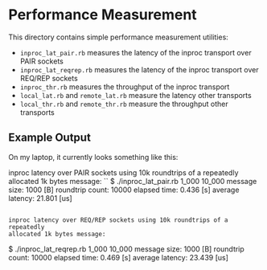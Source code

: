 # Performance Measurement

This directory contains simple performance measurement utilities:

- `inproc_lat_pair.rb` measures the latency of the inproc transport over PAIR sockets
- `inproc_lat_reqrep.rb` measures the latency of the inproc transport over REQ/REP sockets
- `inproc_thr.rb` measures the throughput of the inproc transport
- `local_lat.rb` and `remote_lat.rb` measure the latency other transports
- `local_thr.rb` and `remote_thr.rb` measure the throughput other transports

## Example Output

On my laptop, it currently looks something like this:

inproc latency over PAIR sockets using 10k roundtrips of a repeatedly allocated
1k bytes message:
``
$ ./inproc_lat_pair.rb 1_000 10_000
message size: 1000 [B]
roundtrip count: 10000
elapsed time: 0.436 [s]
average latency: 21.801 [us]
```

inproc latency over REQ/REP sockets using 10k roundtrips of a repeatedly
allocated 1k bytes message:
```
$ ./inproc_lat_reqrep.rb 1_000 10_000
message size: 1000 [B]
roundtrip count: 10000
elapsed time: 0.469 [s]
average latency: 23.439 [us]<Paste>
```
